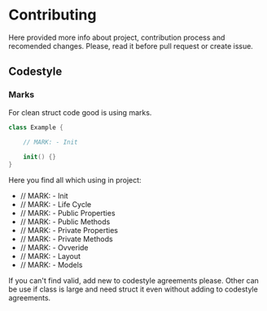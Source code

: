 # Contributing

Here provided more info about project, contribution process and recomended changes.
Please, read it before pull request or create issue.

## Codestyle 

### Marks

For clean struct code good is using marks. 

```swift
class Example {

    // MARK: - Init
    
    init() {}
}
```

Here you find all which using in project:

- // MARK: - Init
- // MARK: - Life Cycle
- // MARK: - Public Properties
- // MARK: - Public Methods
- // MARK: - Private Properties
- // MARK: - Private Methods
- // MARK: - Ovveride
- // MARK: - Layout
- // MARK: - Models

If you can't find valid, add new to codestyle agreements please. Other can be use if class is large and need struct it even without adding to codestyle agreements.
